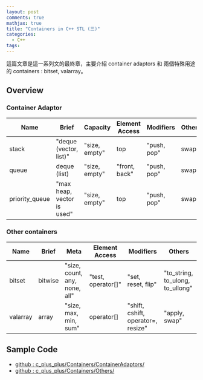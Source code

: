 ```yaml
---
layout: post
comments: true
mathjax: true
title: "Containers in C++ STL (三)"
categories:
  - C++
tags:
---
```

這篇文章是這一系列文的最終章，主要介紹 container adaptors 和 兩個特殊用途的 containers : bitset, valarray。

<!--more-->
## Overview

### Container Adaptor

| Name           | Brief                      | Capacity      | Element Access | Modifiers   | Others | 
|----------------|----------------------------|---------------|----------------|-------------|--------| 
| stack          | "deque (vector, list)"     | "size, empty" | top            | "push, pop" | swap   | 
| queue          | deque (list)               | "size, empty" | "front, back"  | "push, pop" | swap   | 
| priority_queue | "max heap, vector is used" | "size, empty" | top            | "push, pop" | swap   | 

### Other containers

| Name     | Brief   | Meta                          | Element Access     | Modifiers                          | Others                           | 
|----------|---------|-------------------------------|--------------------|------------------------------------|----------------------------------| 
| bitset   | bitwise | "size, count, any, none, all" | "test, operator[]" | "set, reset, flip"                 | "to_string, to_ulong, to_ullong" | 
| valarray | array   | "size, max, min, sum"         | operator[]         | "shift, cshift, operator=, resize" | "apply, swap"                    | 


## Sample Code
* [github : c_plus_plus/Containers/ContainerAdaptors/](https://github.com/srhuang/c_plus_plus/tree/master/Containers/ContainerAdaptors)
* [github : c_plus_plus/Containers/Others/](https://github.com/srhuang/c_plus_plus/tree/master/Containers/Others)



